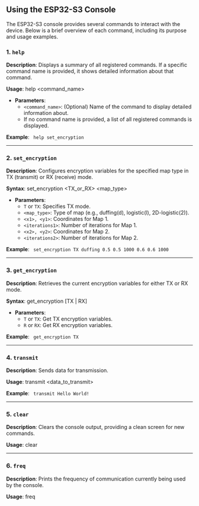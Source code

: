 ## Using the ESP32-S3 Console

The ESP32-S3 console provides several commands to interact with the device. Below is a brief overview of each command, including its purpose and usage examples.

### 1. `help`

**Description**: Displays a summary of all registered commands. If a specific command name is provided, it shows detailed information about that command.

**Usage**:
help <command_name>

- **Parameters**:
  - `<command_name>`: (Optional) Name of the command to display detailed information about.
  - If no command name is provided, a list of all registered commands is displayed.

**Example**:
``` help set_encryption```

---

### 2. `set_encryption`

**Description**: Configures encryption variables for the specified map type in TX (transmit) or RX (receive) mode.

**Syntax**:
set_encryption <TX_or_RX> <map_type> <x1> <y1> <iterations1> <x2> <y2> <iterations2>

- **Parameters**:
  - `T` or `TX`: Specifies TX mode.
  - `<map_type>`: Type of map (e.g., duffing(d), logistic(l), 2D-logistic(2)).
  - `<x1>, <y1>`: Coordinates for Map 1.
  - `<iterations1>`: Number of iterations for Map 1.
  - `<x2>, <y2>`: Coordinates for Map 2.
  - `<iterations2>`: Number of iterations for Map 2.

**Example**:
``` set_encryption TX duffing 0.5 0.5 1000 0.6 0.6 1000```

---

### 3. `get_encryption`

**Description**: Retrieves the current encryption variables for either TX or RX mode.

**Syntax**:
get_encryption [TX | RX]

- **Parameters**:
  - `T` or `TX`: Get TX encryption variables.
  - `R` or `RX`: Get RX encryption variables.

**Example**:
``` get_encryption TX```

---

### 4. `transmit`

**Description**: Sends data for transmission.

**Usage**:
transmit <data_to_transmit>

**Example**:
``` transmit Hello World!```

---

### 5. `clear`

**Description**: Clears the console output, providing a clean screen for new commands.

**Usage**:
clear


---

### 6. `freq`

**Description**: Prints the frequency of communication currently being used by the console.

**Usage**:
freq
